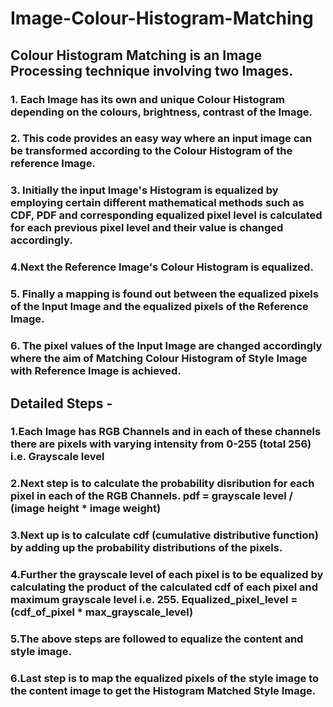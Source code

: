 # Image-Colour-Histogram-Matching

## Colour Histogram Matching is an Image Processing technique involving two Images.

### 1. Each Image has its own and unique Colour Histogram depending on the colours, brightness, contrast of the Image.
### 2. This code provides an easy way where an input image can be transformed according to the Colour Histogram of the reference Image.
### 3. Initially the input Image's Histogram is equalized by employing certain different mathematical methods such as CDF, PDF and corresponding equalized pixel level is calculated for each previous pixel level and their value is changed accordingly.
### 4.Next the Reference Image's Colour Histogram is equalized.
### 5. Finally a mapping is found out between the equalized pixels of the Input Image and the equalized pixels of the Reference Image.
### 6. The pixel values of the Input Image are changed accordingly where the aim of Matching Colour Histogram of Style Image with Reference Image is achieved.



## Detailed Steps -

### 1.Each Image has RGB Channels and in each of these channels there are pixels with varying intensity from 0-255 (total 256) i.e. Grayscale level
### 2.Next step is to calculate the probability disribution for each pixel in each of the RGB Channels. pdf = grayscale level / (image height * image weight)
### 3.Next up is to calculate cdf (cumulative distributive function) by adding up the probability distributions of the pixels.
### 4.Further the grayscale level of each pixel is to be equalized by calculating the product of the calculated cdf of each pixel and maximum grayscale level i.e. 255. Equalized_pixel_level = (cdf_of_pixel * max_grayscale_level)
### 5.The above steps are followed to equalize the content and style image.
### 6.Last step is to map the equalized pixels of the style image to the content image to get the Histogram Matched Style Image.
